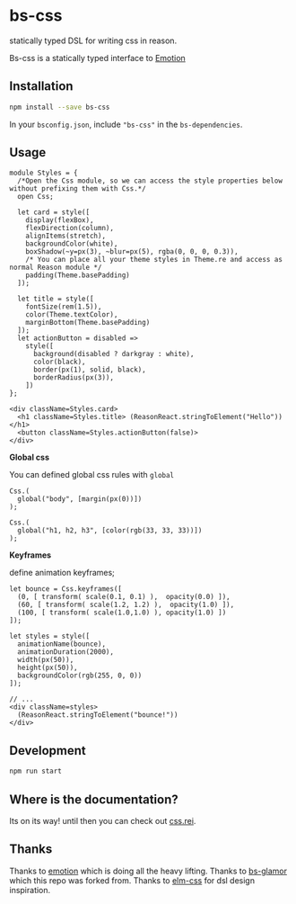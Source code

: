 # bs-css

statically typed DSL for writing css in reason.

Bs-css is a statically typed interface to [Emotion](https://github.com/emotion-js/emotion)

## Installation

```sh
npm install --save bs-css
```

In your `bsconfig.json`, include `"bs-css"` in the `bs-dependencies`.

## Usage

```reason
module Styles = {
  /*Open the Css module, so we can access the style properties below without prefixing them with Css.*/
  open Css;

  let card = style([
    display(flexBox),
    flexDirection(column),
    alignItems(stretch),
    backgroundColor(white),
    boxShadow(~y=px(3), ~blur=px(5), rgba(0, 0, 0, 0.3)),
    /* You can place all your theme styles in Theme.re and access as normal Reason module */
    padding(Theme.basePadding)
  ]);

  let title = style([
    fontSize(rem(1.5)),
    color(Theme.textColor),
    marginBottom(Theme.basePadding)
  ]);
  let actionButton = disabled =>
    style([
      background(disabled ? darkgray : white),
      color(black),
      border(px(1), solid, black),
      borderRadius(px(3)),
    ])
};

<div className=Styles.card>
  <h1 className=Styles.title> (ReasonReact.stringToElement("Hello")) </h1>
  <button className=Styles.actionButton(false)>
</div>
```

**Global css**

 You can defined global css rules with `global`

 ```reason
 Css.(
   global("body", [margin(px(0))])
 );

 Css.(
   global("h1, h2, h3", [color(rgb(33, 33, 33))])
 );
 ```

**Keyframes**

define animation keyframes;

```reason
let bounce = Css.keyframes([
  (0, [ transform( scale(0.1, 0.1) ),  opacity(0.0) ]),
  (60, [ transform( scale(1.2, 1.2) ),  opacity(1.0) ]),
  (100, [ transform( scale(1.0,1.0) ), opacity(1.0) ])
]);

let styles = style([
  animationName(bounce),
  animationDuration(2000),
  width(px(50)),
  height(px(50)),
  backgroundColor(rgb(255, 0, 0))
]);

// ...
<div className=styles>
  (ReasonReact.stringToElement("bounce!"))
</div>
```


## Development

```sh
npm run start
```

## Where is the documentation?
Its on its way!
until then you can check out [css.rei](./src/Css.rei).

## Thanks
Thanks to [emotion](https://github.com/emotion-js/emotion) which is doing all the heavy lifting.
Thanks to [bs-glamor](https://github.com/poeschko/bs-glamor) which this repo was forked from.
Thanks to [elm-css](https://github.com/rtfeldman/elm-css) for dsl design inspiration.
